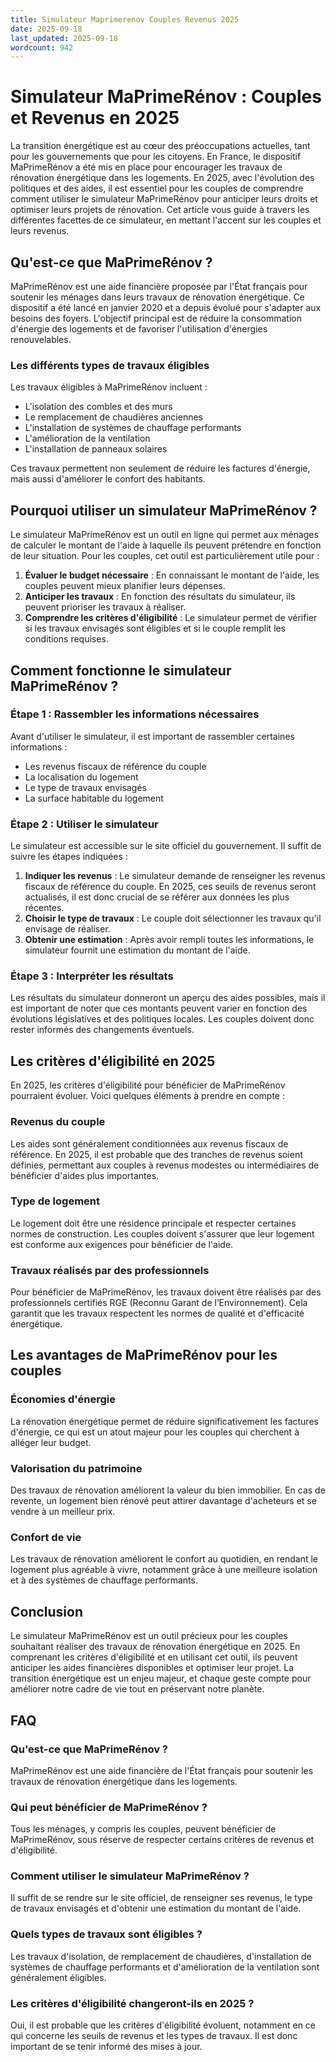 ```yaml
---
title: Simulateur Maprimerenov Couples Revenus 2025
date: 2025-09-18
last_updated: 2025-09-18
wordcount: 942
---
```


# Simulateur MaPrimeRénov : Couples et Revenus en 2025

La transition énergétique est au cœur des préoccupations actuelles, tant pour les gouvernements que pour les citoyens. En France, le dispositif MaPrimeRénov a été mis en place pour encourager les travaux de rénovation énergétique dans les logements. En 2025, avec l'évolution des politiques et des aides, il est essentiel pour les couples de comprendre comment utiliser le simulateur MaPrimeRénov pour anticiper leurs droits et optimiser leurs projets de rénovation. Cet article vous guide à travers les différentes facettes de ce simulateur, en mettant l'accent sur les couples et leurs revenus.

## Qu'est-ce que MaPrimeRénov ?

MaPrimeRénov est une aide financière proposée par l'État français pour soutenir les ménages dans leurs travaux de rénovation énergétique. Ce dispositif a été lancé en janvier 2020 et a depuis évolué pour s'adapter aux besoins des foyers. L'objectif principal est de réduire la consommation d'énergie des logements et de favoriser l'utilisation d'énergies renouvelables.

### Les différents types de travaux éligibles

Les travaux éligibles à MaPrimeRénov incluent :

- L'isolation des combles et des murs
- Le remplacement de chaudières anciennes
- L'installation de systèmes de chauffage performants
- L'amélioration de la ventilation
- L'installation de panneaux solaires

Ces travaux permettent non seulement de réduire les factures d'énergie, mais aussi d'améliorer le confort des habitants.

## Pourquoi utiliser un simulateur MaPrimeRénov ?

Le simulateur MaPrimeRénov est un outil en ligne qui permet aux ménages de calculer le montant de l'aide à laquelle ils peuvent prétendre en fonction de leur situation. Pour les couples, cet outil est particulièrement utile pour :

1. **Évaluer le budget nécessaire** : En connaissant le montant de l'aide, les couples peuvent mieux planifier leurs dépenses.
2. **Anticiper les travaux** : En fonction des résultats du simulateur, ils peuvent prioriser les travaux à réaliser.
3. **Comprendre les critères d'éligibilité** : Le simulateur permet de vérifier si les travaux envisagés sont éligibles et si le couple remplit les conditions requises.

## Comment fonctionne le simulateur MaPrimeRénov ?

### Étape 1 : Rassembler les informations nécessaires

Avant d'utiliser le simulateur, il est important de rassembler certaines informations :

- Les revenus fiscaux de référence du couple
- La localisation du logement
- Le type de travaux envisagés
- La surface habitable du logement

### Étape 2 : Utiliser le simulateur

Le simulateur est accessible sur le site officiel du gouvernement. Il suffit de suivre les étapes indiquées :

1. **Indiquer les revenus** : Le simulateur demande de renseigner les revenus fiscaux de référence du couple. En 2025, ces seuils de revenus seront actualisés, il est donc crucial de se référer aux données les plus récentes.
2. **Choisir le type de travaux** : Le couple doit sélectionner les travaux qu'il envisage de réaliser.
3. **Obtenir une estimation** : Après avoir rempli toutes les informations, le simulateur fournit une estimation du montant de l'aide.

### Étape 3 : Interpréter les résultats

Les résultats du simulateur donneront un aperçu des aides possibles, mais il est important de noter que ces montants peuvent varier en fonction des évolutions législatives et des politiques locales. Les couples doivent donc rester informés des changements éventuels.

## Les critères d'éligibilité en 2025

En 2025, les critères d'éligibilité pour bénéficier de MaPrimeRénov pourraient évoluer. Voici quelques éléments à prendre en compte :

### Revenus du couple

Les aides sont généralement conditionnées aux revenus fiscaux de référence. En 2025, il est probable que des tranches de revenus soient définies, permettant aux couples à revenus modestes ou intermédiaires de bénéficier d'aides plus importantes.

### Type de logement

Le logement doit être une résidence principale et respecter certaines normes de construction. Les couples doivent s'assurer que leur logement est conforme aux exigences pour bénéficier de l'aide.

### Travaux réalisés par des professionnels

Pour bénéficier de MaPrimeRénov, les travaux doivent être réalisés par des professionnels certifiés RGE (Reconnu Garant de l’Environnement). Cela garantit que les travaux respectent les normes de qualité et d'efficacité énergétique.

## Les avantages de MaPrimeRénov pour les couples

### Économies d'énergie

La rénovation énergétique permet de réduire significativement les factures d'énergie, ce qui est un atout majeur pour les couples qui cherchent à alléger leur budget.

### Valorisation du patrimoine

Des travaux de rénovation améliorent la valeur du bien immobilier. En cas de revente, un logement bien rénové peut attirer davantage d'acheteurs et se vendre à un meilleur prix.

### Confort de vie

Les travaux de rénovation améliorent le confort au quotidien, en rendant le logement plus agréable à vivre, notamment grâce à une meilleure isolation et à des systèmes de chauffage performants.

## Conclusion

Le simulateur MaPrimeRénov est un outil précieux pour les couples souhaitant réaliser des travaux de rénovation énergétique en 2025. En comprenant les critères d'éligibilité et en utilisant cet outil, ils peuvent anticiper les aides financières disponibles et optimiser leur projet. La transition énergétique est un enjeu majeur, et chaque geste compte pour améliorer notre cadre de vie tout en préservant notre planète.

## FAQ

### Qu'est-ce que MaPrimeRénov ?

MaPrimeRénov est une aide financière de l'État français pour soutenir les travaux de rénovation énergétique dans les logements.

### Qui peut bénéficier de MaPrimeRénov ?

Tous les ménages, y compris les couples, peuvent bénéficier de MaPrimeRénov, sous réserve de respecter certains critères de revenus et d'éligibilité.

### Comment utiliser le simulateur MaPrimeRénov ?

Il suffit de se rendre sur le site officiel, de renseigner ses revenus, le type de travaux envisagés et d'obtenir une estimation du montant de l'aide.

### Quels types de travaux sont éligibles ?

Les travaux d'isolation, de remplacement de chaudières, d'installation de systèmes de chauffage performants et d'amélioration de la ventilation sont généralement éligibles.

### Les critères d'éligibilité changeront-ils en 2025 ?

Oui, il est probable que les critères d'éligibilité évoluent, notamment en ce qui concerne les seuils de revenus et les types de travaux. Il est donc important de se tenir informé des mises à jour.